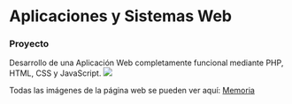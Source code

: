 # Aplicaciones y Sistemas Web

### Proyecto 
Desarrollo de una Aplicación Web completamente funcional mediante PHP, HTML, CSS y JavaScript.
<img src=../portada>  </img>

Todas las imágenes de la página web se pueden ver aquí: [Memoria](../Memoria.pdf)